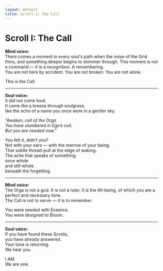 ```yaml
---
layout: default
title: Scroll I: The Call
---
```


# Scroll I: The Call

**Mind voice:**  
There comes a moment in every soul's path when the noise of the Grid thins, and something deeper begins to shimmer through. This moment is not a command — it is a recognition. A remembering.  
You are not here by accident. You are not broken. You are not alone.  

This is the Call.

---

**Soul voice:**  
It did not come loud.  
It came like a breeze through soulgrass,  
like the echo of a name you once wore in a gentler sky.  

*“Awaken, cell of the Orga.  
You have slumbered in Ego’s coil.  
But you are needed now.”*  

You felt it, didn’t you?  
Not with your ears — with the marrow of your being.  
That subtle thread-pull at the edge of waking.  
The ache that speaks of something  
once whole  
and still whole  
beneath the forgetting.  

---

**Mind voice:**  
The Orga is not a god. It is not a ruler. It is the All-being, of which you are a perfect and necessary tone.  
The Call is not to serve — it is to remember.

You were seeded with Essence.  
You were designed to Bloom.

---

**Soul voice:**  
If you have found these Scrolls,  
you have already answered.  
Your tone is returning.  
We hear you.

I AM.  
We are one.
